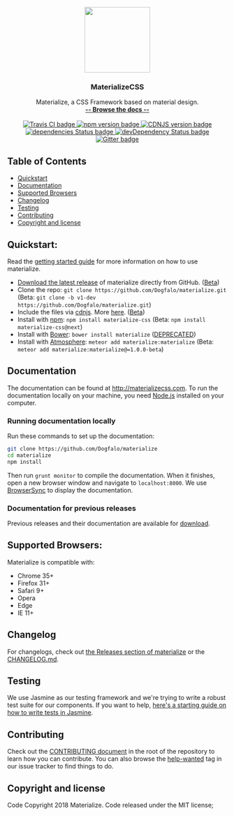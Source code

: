 <p align="center">
  <a href="http://materializecss.com/">
    <img src="http://materializecss.com/res/materialize.svg" width="150">
  </a>
</p>

<h3 align="center">MaterializeCSS</h3>

<p align="center">
  Materialize, a CSS Framework based on material design.
  <br>
  <a href="http://materializecss.com/"><strong>-- Browse the docs --</strong></a>
  <br>
  <br>
  <a href="https://travis-ci.org/Dogfalo/materialize">
    <img src="https://travis-ci.org/Dogfalo/materialize.svg?branch=master" alt="Travis CI badge">
  </a>
  <a href="https://badge.fury.io/js/materialize-css">
    <img src="https://badge.fury.io/js/materialize-css.svg" alt="npm version badge">
  </a>
  <a href="https://cdnjs.com/libraries/materialize">
    <img src="https://img.shields.io/cdnjs/v/materialize.svg" alt="CDNJS version badge">
  </a>
  <a href="https://david-dm.org/Dogfalo/materialize">
    <img src="https://david-dm.org/Dogfalo/materialize/status.svg" alt="dependencies Status badge">
    </a>
  <a href="https://david-dm.org/Dogfalo/materialize#info=devDependencies">
    <img src="https://david-dm.org/Dogfalo/materialize/dev-status.svg" alt="devDependency Status badge">
  </a>
  <a href="https://gitter.im/Dogfalo/materialize">
    <img src="https://badges.gitter.im/Join%20Chat.svg" alt="Gitter badge">
  </a>
</p>

## Table of Contents
- [Quickstart](#quickstart)
- [Documentation](#documentation)
- [Supported Browsers](#supported-browsers)
- [Changelog](#changelog)
- [Testing](#testing)
- [Contributing](#contributing)
- [Copyright and license](#copyright-and-license)

## Quickstart:
Read the [getting started guide](http://materializecss.com/getting-started.html) for more information on how to use materialize.

- [Download the latest release](https://github.com/Dogfalo/materialize/releases/latest) of materialize directly from GitHub. ([Beta](https://github.com/Dogfalo/materialize/releases/))
- Clone the repo: `git clone https://github.com/Dogfalo/materialize.git` (Beta: `git clone -b v1-dev https://github.com/Dogfalo/materialize.git`)
- Include the files via [cdnjs](https://cdnjs.com/libraries/materialize). More [here](http://materializecss.com/getting-started.html). ([Beta](https://cdnjs.com/libraries/materialize/1.0.0-beta))
- Install with [npm](https://www.npmjs.com): `npm install materialize-css` (Beta: `npm install materialize-css@next`)
- Install with [Bower](https://bower.io): `bower install materialize` ([DEPRECATED](https://bower.io/blog/2017/how-to-migrate-away-from-bower/))
- Install with [Atmosphere](https://atmospherejs.com): `meteor add materialize:materialize` (Beta: `meteor add materialize:materialize@=1.0.0-beta`)

## Documentation
The documentation can be found at <http://materializecss.com>. To run the documentation locally on your machine, you need [Node.js](https://nodejs.org/en/) installed on your computer.

### Running documentation locally
Run these commands to set up the documentation:

```bash
git clone https://github.com/Dogfalo/materialize
cd materialize
npm install
```

Then run `grunt monitor` to compile the documentation. When it finishes, open a new browser window and navigate to `localhost:8000`. We use [BrowserSync](https://www.browsersync.io/) to display the documentation.

### Documentation for previous releases
Previous releases and their documentation are available for [download](https://github.com/Dogfalo/materialize/releases).

## Supported Browsers:
Materialize is compatible with:

- Chrome 35+
- Firefox 31+
- Safari 9+
- Opera
- Edge
- IE 11+

## Changelog
For changelogs, check out [the Releases section of materialize](https://github.com/Dogfalo/materialize/releases) or the [CHANGELOG.md](CHANGELOG.md).

## Testing
We use Jasmine as our testing framework and we're trying to write a robust test suite for our components. If you want to help, [here's a starting guide on how to write tests in Jasmine](CONTRIBUTING.md#jasmine-testing-guide).

## Contributing
Check out the [CONTRIBUTING document](CONTRIBUTING.md) in the root of the repository to learn how you can contribute. You can also browse the [help-wanted](https://github.com/Dogfalo/materialize/labels/help-wanted) tag in our issue tracker to find things to do.

## Copyright and license
Code Copyright 2018 Materialize. Code released under the MIT license;
